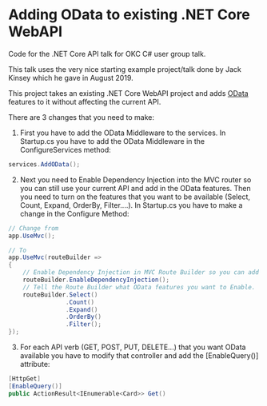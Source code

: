 # Adding OData to existing .NET Core WebAPI
Code for the .NET Core API talk for OKC C# user group talk.

This talk uses the very nice starting example project/talk done by Jack Kinsey which he gave in August 2019.

This project takes an existing .NET Core WebAPI project and adds [OData](https://www.odata.org) features to it without affecting the current API.

There are 3 changes that you need to make:
1. First you have to add the OData Middleware to the services.  In Startup.cs you have to add the OData Middleware in the ConfigureServices method:
```cs
services.AddOData();
```
2. Next you need to Enable Dependency Injection into the MVC router so you can still use your current API and add in the OData features.  Then you need to turn on the features that you want to be available (Select, Count, Expand, OrderBy, Filter....).  In Startup.cs you have to make a change in the Configure Method:
```cs
// Change from
app.UseMvc();

// To
app.UseMvc(routeBuilder => 
{ 
    // Enable Dependency Injection in MVC Route Builder so you can add OData
    routeBuilder.EnableDependencyInjection();
    // Tell the Route Builder what OData features you want to Enable.
    routeBuilder.Select()
                .Count()
                .Expand()
                .OrderBy()
                .Filter();
});
```
3. For each API verb (GET, POST, PUT, DELETE...) that you want OData available you have to modify that controller and add the [EnableQuery()] attribute:
```cs
[HttpGet]
[EnableQuery()]
public ActionResult<IEnumerable<Card>> Get()   
```
